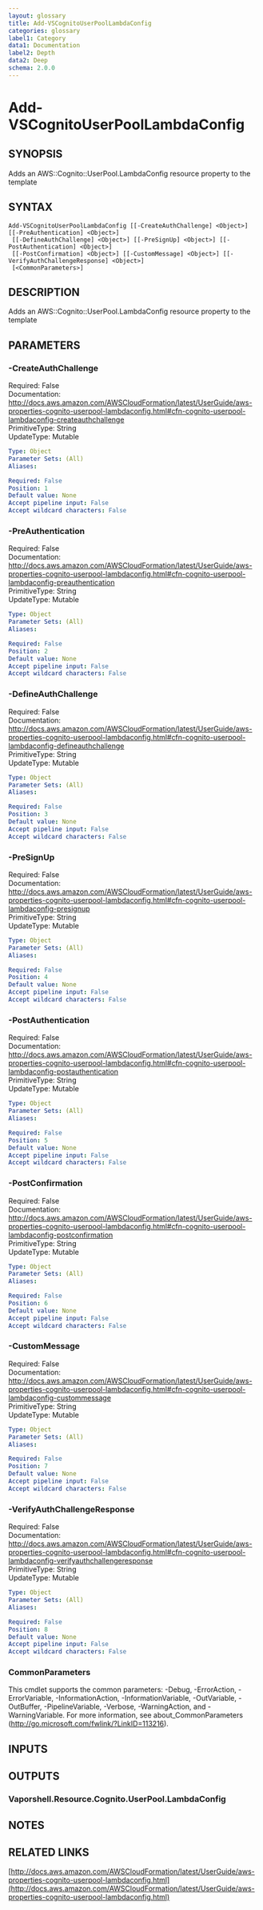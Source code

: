 ```yaml
---
layout: glossary
title: Add-VSCognitoUserPoolLambdaConfig
categories: glossary
label1: Category
data1: Documentation
label2: Depth
data2: Deep
schema: 2.0.0
---
```


# Add-VSCognitoUserPoolLambdaConfig

## SYNOPSIS
Adds an AWS::Cognito::UserPool.LambdaConfig resource property to the template

## SYNTAX

```
Add-VSCognitoUserPoolLambdaConfig [[-CreateAuthChallenge] <Object>] [[-PreAuthentication] <Object>]
 [[-DefineAuthChallenge] <Object>] [[-PreSignUp] <Object>] [[-PostAuthentication] <Object>]
 [[-PostConfirmation] <Object>] [[-CustomMessage] <Object>] [[-VerifyAuthChallengeResponse] <Object>]
 [<CommonParameters>]
```

## DESCRIPTION
Adds an AWS::Cognito::UserPool.LambdaConfig resource property to the template

## PARAMETERS

### -CreateAuthChallenge
Required: False    
Documentation: http://docs.aws.amazon.com/AWSCloudFormation/latest/UserGuide/aws-properties-cognito-userpool-lambdaconfig.html#cfn-cognito-userpool-lambdaconfig-createauthchallenge    
PrimitiveType: String    
UpdateType: Mutable

```yaml
Type: Object
Parameter Sets: (All)
Aliases:

Required: False
Position: 1
Default value: None
Accept pipeline input: False
Accept wildcard characters: False
```

### -PreAuthentication
Required: False    
Documentation: http://docs.aws.amazon.com/AWSCloudFormation/latest/UserGuide/aws-properties-cognito-userpool-lambdaconfig.html#cfn-cognito-userpool-lambdaconfig-preauthentication    
PrimitiveType: String    
UpdateType: Mutable

```yaml
Type: Object
Parameter Sets: (All)
Aliases:

Required: False
Position: 2
Default value: None
Accept pipeline input: False
Accept wildcard characters: False
```

### -DefineAuthChallenge
Required: False    
Documentation: http://docs.aws.amazon.com/AWSCloudFormation/latest/UserGuide/aws-properties-cognito-userpool-lambdaconfig.html#cfn-cognito-userpool-lambdaconfig-defineauthchallenge    
PrimitiveType: String    
UpdateType: Mutable

```yaml
Type: Object
Parameter Sets: (All)
Aliases:

Required: False
Position: 3
Default value: None
Accept pipeline input: False
Accept wildcard characters: False
```

### -PreSignUp
Required: False    
Documentation: http://docs.aws.amazon.com/AWSCloudFormation/latest/UserGuide/aws-properties-cognito-userpool-lambdaconfig.html#cfn-cognito-userpool-lambdaconfig-presignup    
PrimitiveType: String    
UpdateType: Mutable

```yaml
Type: Object
Parameter Sets: (All)
Aliases:

Required: False
Position: 4
Default value: None
Accept pipeline input: False
Accept wildcard characters: False
```

### -PostAuthentication
Required: False    
Documentation: http://docs.aws.amazon.com/AWSCloudFormation/latest/UserGuide/aws-properties-cognito-userpool-lambdaconfig.html#cfn-cognito-userpool-lambdaconfig-postauthentication    
PrimitiveType: String    
UpdateType: Mutable

```yaml
Type: Object
Parameter Sets: (All)
Aliases:

Required: False
Position: 5
Default value: None
Accept pipeline input: False
Accept wildcard characters: False
```

### -PostConfirmation
Required: False    
Documentation: http://docs.aws.amazon.com/AWSCloudFormation/latest/UserGuide/aws-properties-cognito-userpool-lambdaconfig.html#cfn-cognito-userpool-lambdaconfig-postconfirmation    
PrimitiveType: String    
UpdateType: Mutable

```yaml
Type: Object
Parameter Sets: (All)
Aliases:

Required: False
Position: 6
Default value: None
Accept pipeline input: False
Accept wildcard characters: False
```

### -CustomMessage
Required: False    
Documentation: http://docs.aws.amazon.com/AWSCloudFormation/latest/UserGuide/aws-properties-cognito-userpool-lambdaconfig.html#cfn-cognito-userpool-lambdaconfig-custommessage    
PrimitiveType: String    
UpdateType: Mutable

```yaml
Type: Object
Parameter Sets: (All)
Aliases:

Required: False
Position: 7
Default value: None
Accept pipeline input: False
Accept wildcard characters: False
```

### -VerifyAuthChallengeResponse
Required: False    
Documentation: http://docs.aws.amazon.com/AWSCloudFormation/latest/UserGuide/aws-properties-cognito-userpool-lambdaconfig.html#cfn-cognito-userpool-lambdaconfig-verifyauthchallengeresponse    
PrimitiveType: String    
UpdateType: Mutable

```yaml
Type: Object
Parameter Sets: (All)
Aliases:

Required: False
Position: 8
Default value: None
Accept pipeline input: False
Accept wildcard characters: False
```

### CommonParameters
This cmdlet supports the common parameters: -Debug, -ErrorAction, -ErrorVariable, -InformationAction, -InformationVariable, -OutVariable, -OutBuffer, -PipelineVariable, -Verbose, -WarningAction, and -WarningVariable.
For more information, see about_CommonParameters (http://go.microsoft.com/fwlink/?LinkID=113216).

## INPUTS

## OUTPUTS

### Vaporshell.Resource.Cognito.UserPool.LambdaConfig

## NOTES

## RELATED LINKS

[http://docs.aws.amazon.com/AWSCloudFormation/latest/UserGuide/aws-properties-cognito-userpool-lambdaconfig.html](http://docs.aws.amazon.com/AWSCloudFormation/latest/UserGuide/aws-properties-cognito-userpool-lambdaconfig.html)

